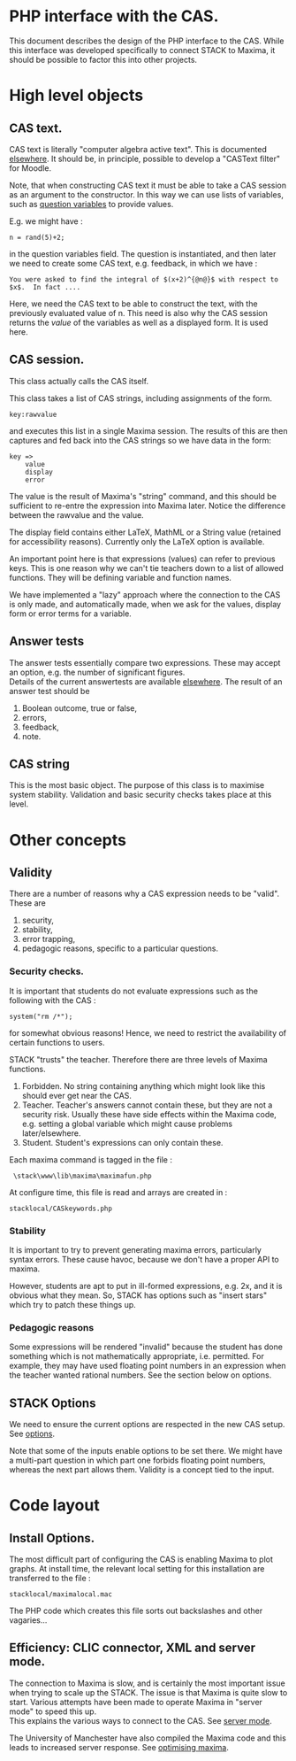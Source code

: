 # PHP interface with the CAS.

This document describes the design of the PHP interface to the 
CAS.  While this interface was developed specifically to 
connect STACK to Maxima, it should be possible to factor this 
into other projects.

# High level objects

## CAS text.

CAS text is literally "computer algebra active text".  This is 
documented [elsewhere](../Authoring/CASText).  It should be, in 
principle, possible to develop a "CASText filter" for Moodle.  

Note, that when constructing CAS text it must be able to take a 
CAS session as an argument to the constructor.  In this way we 
can use lists of variables, such as [question 
variables](../Authoring/KeyVals) to  provide values.  

E.g. we might have :

    n = rand(5)+2;
    
in the question variables field.  The question is instantiated,  and then later we need to create some CAS text, e.g. feedback, in which we have :
  
    You were asked to find the integral of $(x+2)^{@n@}$ with respect to $x$.  In fact ....
    
Here, we need the CAS text to be able to construct the text, with the previously evaluated value of n.  This need is also why the CAS session returns the *value* of the variables as well as a displayed form.  It is used here.

## CAS session.

This class actually calls the CAS itself.

This class takes a list of CAS strings, including assignments of the form.
 
    key:rawvalue

and executes this list in a single Maxima session.  The results of this are 
then captures and fed back into the CAS strings so we have data in the form: 

    key =>
        value
        display
        error

The value is the result of Maxima's "string" command, and this 
should be sufficient to re-entre the expression into Maxima 
later.  Notice the difference between the rawvalue and the 
value. 

The display field contains either LaTeX, MathML or a String 
value (retained for accessibility reasons).  Currently only the LaTeX option is available.

An important point here is that expressions (values) can refer 
to previous keys. This is one reason why we can't tie teachers 
down to a list of allowed functions.  They will be defining 
variable and function names. 

We have implemented a "lazy" approach where the connection to the CAS is only made, 
and automatically made, when we ask for the values, display form or error terms for a variable.  


## Answer tests

The answer tests essentially compare two expressions.  These may 
accept an option, e.g. the number of significant figures.  
Details of the current answertests are available 
[elsewhere](Answer_tests).  The result of an answer test should be

1. Boolean outcome, true or false,
2. errors,
3. feedback,
4. note.


## CAS string

This is the most basic object.  The purpose of this class is to maximise system stability.  Validation and basic security checks takes place at this level.  

# Other concepts

## Validity

There are a number of reasons why a CAS expression needs to be 
"valid".   These are

1. security, 
2. stability, 
3. error trapping,
4. pedagogic reasons, specific to a particular questions. 

### Security checks.

It is important that students do not evaluate expressions such as the following with the CAS :

    system("rm /*");
    
for somewhat obvious reasons!  Hence, we need to restrict the availability of certain functions to users.

STACK "trusts" the teacher.  Therefore there are three levels 
of Maxima functions.

1. Forbidden.  No string containing anything which might look like this should ever get near the CAS.
2. Teacher.  Teacher's answers cannot contain these, but they are not a security risk.  Usually these have side effects within the Maxima code, e.g. setting a global variable which might cause problems later/elsewhere.  
3. Student.  Student's expressions can only contain these.

Each maxima command is tagged in the file :

     \stack\www\lib\maxima\maximafun.php

At configure time, this file is read and arrays are created in :

    stacklocal/CASkeywords.php
        
### Stability

It is important to try to prevent generating maxima errors, 
particularly syntax errors.  These cause havoc, because we 
don't have a proper API to maxima.  

However, students are apt to put in ill-formed expressions, 
e.g. 2x, and it is obvious what they mean.  So, STACK has 
options such as "insert stars" which try to patch these things 
up.   

### Pedagogic reasons

Some expressions will be rendered "invalid" because the student 
has done something which is not mathematically appropriate, 
i.e. permitted.  For example, they may have used floating point 
numbers in an expression when the teacher wanted rational 
numbers.    See the section below on options.

## STACK Options 

We need to ensure the current options are respected in the new CAS setup.  See [options](../Authoring/Options).

Note that some of the inputs enable options to be set there.  We might have a multi-part question in which part one forbids floating point numbers, whereas the next part allows them.  Validity is a concept tied to the input.

# Code layout 

## Install Options.

The most difficult part of configuring the CAS is enabling 
Maxima to plot graphs.   At install time, the relevant local 
setting for this installation are transferred to the file :

    stacklocal/maximalocal.mac
    
The PHP code which creates this file sorts out backslashes and 
other vagaries... 

## Efficiency:  CLIC connector, XML and server mode.

The connection to Maxima is slow, and is certainly the most 
important issue when trying to scale up the STACK.  The issue 
is that Maxima is quite slow to start.  Various attempts have 
been made to operate Maxima in "server mode" to speed this up.  
This explains the various ways to connect to the CAS. See 
[server mode](Maxima_server). 

The University of Manchester have also compiled the Maxima code 
and this leads to increased server response.  See [optimising 
maxima](../CAS/Optimising_Maxima).



